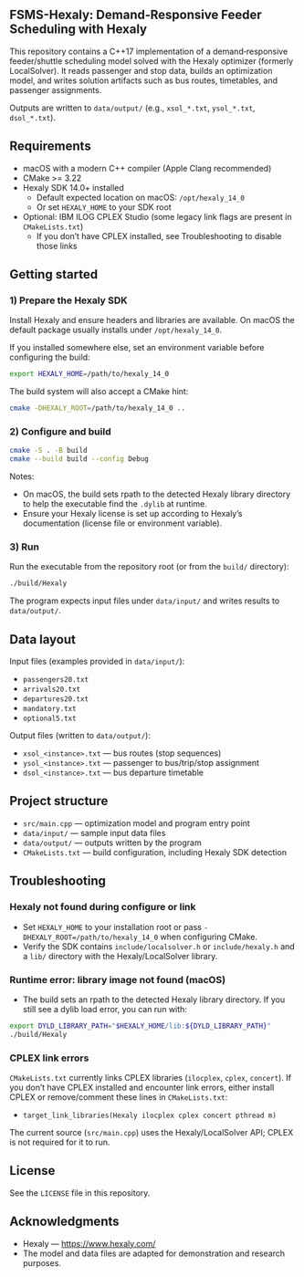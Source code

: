 ## FSMS-Hexaly: Demand‑Responsive Feeder Scheduling with Hexaly

This repository contains a C++17 implementation of a demand‑responsive feeder/shuttle scheduling model solved with the Hexaly optimizer (formerly LocalSolver). It reads passenger and stop data, builds an optimization model, and writes solution artifacts such as bus routes, timetables, and passenger assignments.

Outputs are written to `data/output/` (e.g., `xsol_*.txt`, `ysol_*.txt`, `dsol_*.txt`).

## Requirements

- macOS with a modern C++ compiler (Apple Clang recommended)
- CMake >= 3.22
- Hexaly SDK 14.0+ installed
	- Default expected location on macOS: `/opt/hexaly_14_0`
	- Or set `HEXALY_HOME` to your SDK root
- Optional: IBM ILOG CPLEX Studio (some legacy link flags are present in `CMakeLists.txt`)
	- If you don’t have CPLEX installed, see Troubleshooting to disable those links

## Getting started

### 1) Prepare the Hexaly SDK

Install Hexaly and ensure headers and libraries are available. On macOS the default package usually installs under `/opt/hexaly_14_0`.

If you installed somewhere else, set an environment variable before configuring the build:

```bash
export HEXALY_HOME=/path/to/hexaly_14_0
```

The build system will also accept a CMake hint:

```bash
cmake -DHEXALY_ROOT=/path/to/hexaly_14_0 ..
```

### 2) Configure and build

```bash
cmake -S . -B build
cmake --build build --config Debug
```

Notes:
- On macOS, the build sets rpath to the detected Hexaly library directory to help the executable find the `.dylib` at runtime.
- Ensure your Hexaly license is set up according to Hexaly’s documentation (license file or environment variable).

### 3) Run

Run the executable from the repository root (or from the `build/` directory):

```bash
./build/Hexaly
```

The program expects input files under `data/input/` and writes results to `data/output/`.

## Data layout

Input files (examples provided in `data/input/`):

- `passengers20.txt`
- `arrivals20.txt`
- `departures20.txt`
- `mandatory.txt`
- `optional5.txt`

Output files (written to `data/output/`):

- `xsol_<instance>.txt` — bus routes (stop sequences)
- `ysol_<instance>.txt` — passenger to bus/trip/stop assignment
- `dsol_<instance>.txt` — bus departure timetable

## Project structure

- `src/main.cpp` — optimization model and program entry point
- `data/input/` — sample input data files
- `data/output/` — outputs written by the program
- `CMakeLists.txt` — build configuration, including Hexaly SDK detection

## Troubleshooting

### Hexaly not found during configure or link

- Set `HEXALY_HOME` to your installation root or pass `-DHEXALY_ROOT=/path/to/hexaly_14_0` when configuring CMake.
- Verify the SDK contains `include/localsolver.h` or `include/hexaly.h` and a `lib/` directory with the Hexaly/LocalSolver library.

### Runtime error: library image not found (macOS)

- The build sets an rpath to the detected Hexaly library directory. If you still see a dylib load error, you can run with:

```bash
export DYLD_LIBRARY_PATH="$HEXALY_HOME/lib:${DYLD_LIBRARY_PATH}"
./build/Hexaly
```

### CPLEX link errors

`CMakeLists.txt` currently links CPLEX libraries (`ilocplex`, `cplex`, `concert`). If you don’t have CPLEX installed and encounter link errors, either install CPLEX or remove/comment these lines in `CMakeLists.txt`:

- `target_link_libraries(Hexaly ilocplex cplex concert pthread m)`

The current source (`src/main.cpp`) uses the Hexaly/LocalSolver API; CPLEX is not required for it to run.

## License

See the `LICENSE` file in this repository.

## Acknowledgments

- Hexaly — https://www.hexaly.com/
- The model and data files are adapted for demonstration and research purposes.
